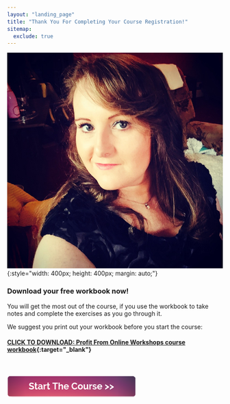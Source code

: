 ```yaml
---
layout: "landing_page"
title: "Thank You For Completing Your Course Registration!"
sitemap:
  exclude: true  
---
```

 <div class="separator-2"></div>

![Picture of Corinna](/i/Cory.jpg){:style="width: 400px; height: 400px; margin: auto;"}


### Download your free workbook now!
You will get the most out of the course, if you use the workbook to take notes and complete the exercises as you go through it.

We suggest you print out your workbook before you start the course:

#### [**CLICK TO DOWNLOAD: Profit From Online Workshops course workbook**](/printables/mastermind-course/profit-from-online-workshops-workbook.pdf){:target="_blank"}

<br><br>
<a href="/ff/masterminds/c19/profit-from-online-workshops">
  <img src="/ff/masterminds/c19/buttons/start_course.png" alt="Proceed to the Profit From Online Workshops start page button">
</a>



